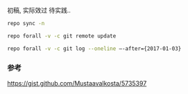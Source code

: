 初稿, 实际效过 待实践..

``` bash
repo sync -n
```

``` bash
repo forall -v -c git remote update
```

``` bash
repo forall -v -c git log --oneline –-after={2017-01-03}
```

### 参考
https://gist.github.com/Mustaavalkosta/5735397
